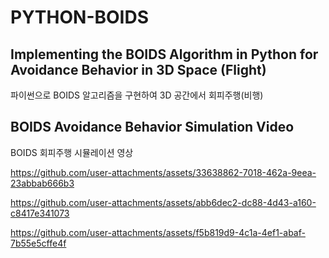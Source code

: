 # PYTHON-BOIDS
## Implementing the BOIDS Algorithm in Python for Avoidance Behavior in 3D Space (Flight)

파이썬으로 BOIDS 알고리즘을 구현하여 3D 공간에서 회피주행(비행)

## BOIDS Avoidance Behavior Simulation Video

BOIDS 회피주행 시뮬레이션 영상

https://github.com/user-attachments/assets/33638862-7018-462a-9eea-23abbab666b3

https://github.com/user-attachments/assets/abb6dec2-dc88-4d43-a160-c8417e341073

https://github.com/user-attachments/assets/f5b819d9-4c1a-4ef1-abaf-7b55e5cffe4f

